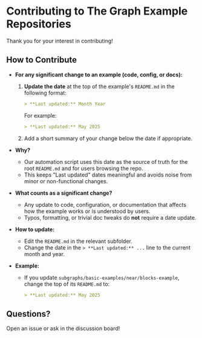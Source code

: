 # Contributing to The Graph Example Repositories

Thank you for your interest in contributing!

## How to Contribute

- **For any significant change to an example (code, config, or docs):**
  1. **Update the date** at the top of the example's `README.md` in the following format:
     
     ```markdown
     > **Last updated:** Month Year
     ```
     
     For example:
     
     ```markdown
     > **Last updated:** May 2025
     ```
  2. Add a short summary of your change below the date if appropriate.

- **Why?**
  - Our automation script uses this date as the source of truth for the root `README.md` and for users browsing the repo.
  - This keeps "Last updated" dates meaningful and avoids noise from minor or non-functional changes.

- **What counts as a significant change?**
  - Any update to code, configuration, or documentation that affects how the example works or is understood by users.
  - Typos, formatting, or trivial doc tweaks do **not** require a date update.

- **How to update:**
  - Edit the `README.md` in the relevant subfolder.
  - Change the date in the `> **Last updated:** ...` line to the current month and year.

- **Example:**
  - If you update `subgraphs/basic-examples/near/blocks-example`, change the top of its `README.md` to:
    
    ```markdown
    > **Last updated:** May 2025
    ```

## Questions?

Open an issue or ask in the discussion board! 